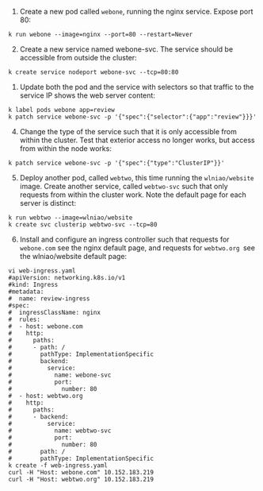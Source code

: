 1. Create a new pod called `webone`, running the nginx service. Expose port 80:
```
k run webone --image=nginx --port=80 --restart=Never
```
2. Create a new service named webone-svc. The service should be accessible from outside the cluster:
```
k create service nodeport webone-svc --tcp=80:80
```

1. Update both the pod and the service with selectors so that traffic to the service IP shows the web server content:
```
k label pods webone app=review
k patch service webone-svc -p '{"spec":{"selector":{"app":"review"}}}'
```

4. Change the type of the service such that it is only accessible from within the cluster. Test that exterior access no longer works, but access from within the node works:
```
k patch service webone-svc -p '{"spec":{"type":"ClusterIP"}}'
```

5. Deploy another pod, called `webtwo`, this time running the `wlniao/website` image. Create another service, called `webtwo-svc` such that only requests from within the cluster work. Note the default page for each server is distinct:
```
k run webtwo --image=wlniao/website
k create svc clusterip webtwo-svc --tcp=80
```

6. Install and configure an ingress controller such that requests for `webone.com` see the nginx default page, and requests for `webtwo.org `see the wlniao/website default page:
```
vi web-ingress.yaml
#apiVersion: networking.k8s.io/v1
#kind: Ingress
#metadata:
#  name: review-ingress
#spec:
#  ingressClassName: nginx
#  rules:
#  - host: webone.com
#    http:
#      paths:
#      - path: /
#        pathType: ImplementationSpecific
#        backend:
#          service:
#            name: webone-svc
#            port:
#              number: 80
#  - host: webtwo.org
#    http:
#      paths:
#      - backend:
#          service:
#            name: webtwo-svc
#            port:
#              number: 80
#        path: /
#        pathType: ImplementationSpecific
k create -f web-ingress.yaml
curl -H "Host: webone.com" 10.152.183.219
curl -H "Host: webtwo.org" 10.152.183.219
```
